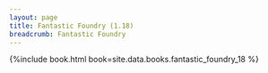 ```yaml
---
layout: page
title: Fantastic Foundry (1.18)
breadcrumb: Fantastic Foundry
---
```


{%include book.html book=site.data.books.fantastic_foundry_18 %}